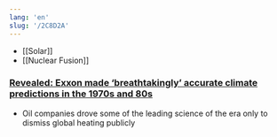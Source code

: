 ```yaml
---
lang: 'en'
slug: '/2C8D2A'
---
```


- [[Solar]]
- [[Nuclear Fusion]]

### [Revealed: Exxon made ‘breathtakingly’ accurate climate predictions in the 1970s and 80s](https://www.theguardian.com/business/2023/jan/12/exxon-climate-change-global-warming-research)

- Oil companies drove some of the leading science of the era only to dismiss global heating publicly
